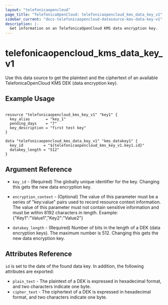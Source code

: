 ```yaml
---
layout: "telefonicaopencloud"
page_title: "TelefonicaOpenCloud: telefonicaopencloud_kms_data_key_v1"
sidebar_current: "docs-telefonicaopencloud-datasource-kms-data-key-v1"
description: |-
  Get information on an TelefonicaOpenCloud KMS data encryption key.
---
```


# telefonicaopencloud\_kms\_data_key_v1

Use this data source to get the plaintext and the ciphertext of an available
TelefonicaOpenCloud KMS DEK (data encryption key).

## Example Usage

```hcl

resource "telefonicaopencloud_kms_key_v1" "key1" {
  key_alias       = "key_1"
  pending_days    = "7"
  key_description = "first test key"
}

data "telefonicaopencloud_kms_data_key_v1" "kms_datakey1" {
  key_id         = "${telefonicaopencloud_kms_key_v1.key1.id}"
  datakey_length = "512"
}

```

## Argument Reference

* `key_id` - (Required) The globally unique identifier for the key.
    Changing this gets the new data encryption key.

* `encryption_context` - (Optional) The value of this parameter must be a series of
    "key:value" pairs used to record resource context information. The value of this
    parameter must not contain sensitive information and must be within 8192 characters
    in length. Example: {"Key1":"Value1","Key2":"Value2"}

* `datakey_length` - (Required) Number of bits in the length of a DEK (data encryption keys).
    The maximum number is 512. Changing this gets the new data encryption key.


## Attributes Reference

`id` is set to the date of the found data key. In addition, the following attributes
are exported:

* `plain_text` - The plaintext of a DEK is expressed in hexadecimal format, and two
    characters indicate one byte.
* `cipher_text` - The ciphertext of a DEK is expressed in hexadecimal format, and two
    characters indicate one byte.
